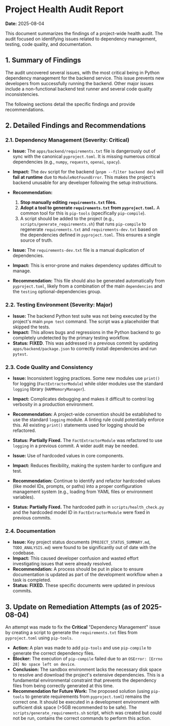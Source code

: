 # Project Health Audit Report

**Date:** 2025-08-04

This document summarizes the findings of a project-wide health audit. The audit focused on identifying issues related to dependency management, testing, code quality, and documentation.

## 1. Summary of Findings

The audit uncovered several issues, with the most critical being in Python dependency management for the backend service. This issue prevents new developers from successfully running the backend. Other major issues include a non-functional backend test runner and several code quality inconsistencies.

The following sections detail the specific findings and provide recommendations.

## 2. Detailed Findings and Recommendations

### 2.1. Dependency Management (Severity: Critical)

*   **Issue:** The `apps/backend/requirements.txt` file is dangerously out of sync with the canonical `pyproject.toml`. It is missing numerous critical dependencies (e.g., `numpy`, `requests`, `openai`, `spacy`).
*   **Impact:** The `dev` script for the backend (`pnpm --filter backend dev`) will **fail at runtime** due to `ModuleNotFoundError`. This makes the project's backend unusable for any developer following the setup instructions.
*   **Recommendation:**
    1.  **Stop manually editing `requirements.txt` files.**
    2.  **Adopt a tool to generate `requirements.txt` from `pyproject.toml`.** A common tool for this is `pip-tools` (specifically `pip-compile`).
    3.  A script should be added to the project (e.g., `scripts/generate_requirements.sh`) that runs `pip-compile` to regenerate `requirements.txt` and `requirements-dev.txt` based on the dependencies defined in `pyproject.toml`. This ensures a single source of truth.

*   **Issue:** The `requirements-dev.txt` file is a manual duplication of dependencies.
*   **Impact:** This is error-prone and makes dependency updates difficult to manage.
*   **Recommendation:** This file should also be generated automatically from `pyproject.toml`, likely from a combination of the main `dependencies` and the `testing` optional-dependencies group.

### 2.2. Testing Environment (Severity: Major)

*   **Issue:** The backend Python test suite was not being executed by the project's main `pnpm test` command. The script was a placeholder that skipped the tests.
*   **Impact:** This allows bugs and regressions in the Python backend to go completely undetected by the primary testing workflow.
*   **Status:** **FIXED**. This was addressed in a previous commit by updating `apps/backend/package.json` to correctly install dependencies and run `pytest`.

### 2.3. Code Quality and Consistency

*   **Issue:** Inconsistent logging practices. Some new modules use `print()` for logging (`FactExtractorModule`) while older modules use the standard `logging` library (`HAMMemoryManager`).
*   **Impact:** Complicates debugging and makes it difficult to control log verbosity in a production environment.
*   **Recommendation:** A project-wide convention should be established to use the standard `logging` module. A linting rule could potentially enforce this. All existing `print()` statements used for logging should be refactored.
*   **Status:** **Partially Fixed.** The `FactExtractorModule` was refactored to use `logging` in a previous commit. A wider audit may be needed.

*   **Issue:** Use of hardcoded values in core components.
*   **Impact:** Reduces flexibility, making the system harder to configure and test.
*   **Recommendation:** Continue to identify and refactor hardcoded values (like model IDs, prompts, or paths) into a proper configuration management system (e.g., loading from YAML files or environment variables).
*   **Status:** **Partially Fixed.** The hardcoded path in `scripts/health_check.py` and the hardcoded model ID in `FactExtractorModule` were fixed in previous commits.

### 2.4. Documentation

*   **Issue:** Key project status documents (`PROJECT_STATUS_SUMMARY.md`, `TODO_ANALYSIS.md`) were found to be significantly out of date with the codebase.
*   **Impact:** This caused developer confusion and wasted effort investigating issues that were already resolved.
*   **Recommendation:** A process should be put in place to ensure documentation is updated as part of the development workflow when a task is completed.
*   **Status:** **FIXED.** These specific documents were updated in previous commits.

## 3. Update on Remediation Attempts (as of 2025-08-04)

An attempt was made to fix the **Critical** "Dependency Management" issue by creating a script to generate the `requirements.txt` files from `pyproject.toml` using `pip-tools`.

*   **Action:** A plan was made to add `pip-tools` and use `pip-compile` to generate the correct dependency files.
*   **Blocker:** The execution of `pip-compile` failed due to an `OSError: [Errno 28] No space left on device`.
*   **Conclusion:** The sandbox environment lacks the necessary disk space to resolve and download the project's extensive dependencies. This is a fundamental environmental constraint that prevents the dependency files from being correctly generated at this time.
*   **Recommendation for Future Work:** The proposed solution (using `pip-tools` to generate requirements from `pyproject.toml`) remains the correct one. It should be executed in a development environment with sufficient disk space (>5GB recommended to be safe). The `scripts/generate_requirements.sh` script, which was created but could not be run, contains the correct commands to perform this action.
